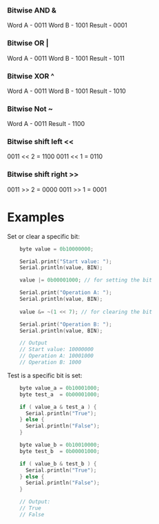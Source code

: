 ### Bitwise AND &
Word A - 0011
Word B - 1001
Result - 0001

### Bitwise OR |
Word A - 0011
Word B - 1001
Result - 1011

### Bitwise XOR ^
Word A - 0011
Word B - 1001
Result - 1010

### Bitwise Not ~
Word A - 0011
Result - 1100

### Bitwise shift left <<
0011 << 2 = 1100
0011 << 1 = 0110

### Bitwise shift right >>
0011 >> 2 = 0000
0011 >> 1 = 0001

# Examples

Set or clear a specific bit:
```c
    byte value = 0b10000000;

    Serial.print("Start value: ");
    Serial.println(value, BIN);

    value |= 0b00001000; // for setting the bit

    Serial.print("Operation A: ");
    Serial.println(value, BIN);
    
    value &= ~(1 << 7); // for clearing the bit

    Serial.print("Operation B: ");
    Serial.println(value, BIN);

    // Output
    // Start value: 10000000
    // Operation A: 10001000
    // Operation B: 1000
```

Test is a specific bit is set:

```c
    byte value_a = 0b10001000;
    byte test_a  = 0b00001000;

    if ( value_a & test_a ) {
      Serial.println("True");
    } else {
      Serial.println("False");
    }

    byte value_b = 0b10010000;
    byte test_b  = 0b00001000;

    if ( value_b & test_b ) {
      Serial.println("True");
    } else {
      Serial.println("False");
    }

    // Output:
    // True
    // False
```